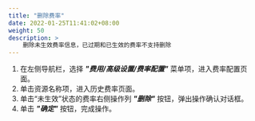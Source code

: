 ```yaml
---
title: "删除费率"
date: 2022-01-25T11:41:02+08:00
weight: 50
description: >
    删除未生效费率信息，已过期和已生效的费率不支持删除
---
```


1. 在左侧导航栏，选择 **_"费用/高级设置/费率配置"_** 菜单项，进入费率配置页面。
2. 单击资源名称项，进入历史费率页面。
3. 单击“未生效”状态的费率右侧操作列 **_"删除"_** 按钮，弹出操作确认对话框。
4. 单击 **_"确定"_** 按钮，完成操作。